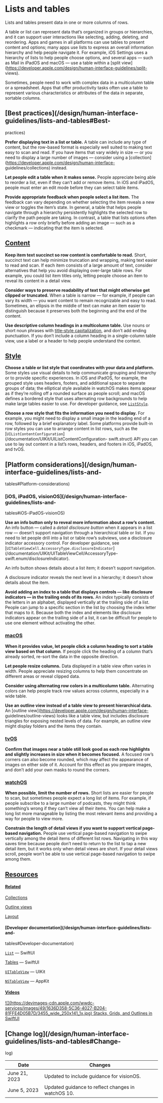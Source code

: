 # Lists and tables

Lists and tables present data in one or more columns of rows.

A table or list can represent data that’s organized in groups or hierarchies,
and it can support user interactions like selecting, adding, deleting, and
reordering. Apps and games in all platforms can use tables to present content
and options; many apps use lists to express an overall information hierarchy
and help people navigate it. For example, iOS Settings uses a hierarchy of
lists to help people choose options, and several apps — such as Mail in iPadOS
and macOS — use a table within a [split
view](https://developer.apple.com/design/human-interface-guidelines/split-
views).

Sometimes, people need to work with complex data in a multicolumn table or a
spreadsheet. Apps that offer productivity tasks often use a table to represent
various characteristics or attributes of the data in separate, sortable
columns.

## [Best practices](/design/human-interface-guidelines/lists-and-tables#Best-
practices)

**Prefer displaying text in a list or table.** A table can include any type of
content, but the row-based format is especially well suited to making text
easy to scan and read. If you have items that vary widely in size — or you
need to display a large number of images — consider using a
[collection](https://developer.apple.com/design/human-interface-
guidelines/collections) instead.

**Let people edit a table when it makes sense.** People appreciate being able
to reorder a list, even if they can’t add or remove items. In iOS and iPadOS,
people must enter an edit mode before they can select table items.

**Provide appropriate feedback when people select a list item.** The feedback
can vary depending on whether selecting the item reveals a new view or toggles
the item’s state. In general, a table that helps people navigate through a
hierarchy persistently highlights the selected row to clarify the path people
are taking. In contrast, a table that lists options often highlights a row
only briefly before adding an image — such as a checkmark — indicating that
the item is selected.

## [Content](/design/human-interface-guidelines/lists-and-tables#Content)

**Keep item text succinct so row content is comfortable to read.** Short,
succinct text can help minimize truncation and wrapping, making text easier to
read and scan. If each item consists of a large amount of text, consider
alternatives that help you avoid displaying over-large table rows. For
example, you could list item titles only, letting people choose an item to
reveal its content in a detail view.

**Consider ways to preserve readability of text that might otherwise get
clipped or truncated.** When a table is narrow — for example, if people can
vary its width — you want content to remain recognizable and easy to read.
Sometimes, an ellipsis in the middle of text can make an item easier to
distinguish because it preserves both the beginning and the end of the
content.

**Use descriptive column headings in a multicolumn table.** Use nouns or short
noun phrases with [title-style
capitalization](https://support.apple.com/guide/applestyleguide/c-apsgb744e4a3/web#apdca93e113f1d64),
and don’t add ending punctuation. If you don’t include a column heading in a
single-column table view, use a label or a header to help people understand
the context.

## [Style](/design/human-interface-guidelines/lists-and-tables#Style)

**Choose a table or list style that coordinates with your data and platform.**
Some styles use visual details to help communicate grouping and hierarchy or
to provide specific experiences. In iOS and iPadOS, for example, the grouped
style uses headers, footers, and additional space to separate groups of data;
the elliptical style available in watchOS makes items appear as if they’re
rolling off a rounded surface as people scroll; and macOS defines a bordered
style that uses alternating row backgrounds to help make large tables easier
to use. For developer guidance, see
[`ListStyle`](/documentation/SwiftUI/ListStyle).

**Choose a row style that fits the information you need to display.** For
example, you might need to display a small image in the leading end of a row,
followed by a brief explanatory label. Some platforms provide built-in row
styles you can use to arrange content in list rows, such as the
[`UIListContentConfiguration`](/documentation/UIKit/UIListContentConfiguration-
swift.struct) API you can use to lay out content in a list’s rows, headers,
and footers in iOS, iPadOS, and tvOS.

## [Platform considerations](/design/human-interface-guidelines/lists-and-
tables#Platform-considerations)

### [iOS, iPadOS, visionOS](/design/human-interface-guidelines/lists-and-
tables#iOS-iPadOS-visionOS)

**Use an info button only to reveal more information about a row’s content.**
An info button — called a _detail disclosure button_ when it appears in a list
row — doesn’t support navigation through a hierarchical table or list. If you
need to let people drill into a list or table row’s subviews, use a disclosure
indicator accessory control. For developer guidance, see
[`UITableViewCell.AccessoryType.disclosureIndicator`](/documentation/UIKit/UITableViewCell/AccessoryType-
swift.enum/disclosureIndicator).

An info button shows details about a list item; it doesn’t support navigation.

A disclosure indicator reveals the next level in a hierarchy; it doesn’t show
details about the item.

**Avoid adding an index to a table that displays controls — like disclosure
indicators — in the trailing ends of its rows.** An _index_ typically consists
of the letters in an alphabet, displayed vertically at the trailing side of a
list. People can jump to a specific section in the list by choosing the index
letter that maps to it. Because both the index and elements like disclosure
indicators appear on the trailing side of a list, it can be difficult for
people to use one element without activating the other.

### [macOS](/design/human-interface-guidelines/lists-and-tables#macOS)

**When it provides value, let people click a column heading to sort a table
view based on that column**. If people click the heading of a column that’s
already sorted, re-sort the data in the opposite direction.

**Let people resize columns.** Data displayed in a table view often varies in
width. People appreciate resizing columns to help them concentrate on
different areas or reveal clipped data.

**Consider using alternating row colors in a multicolumn table.** Alternating
colors can help people track row values across columns, especially in a wide
table.

**Use an outline view instead of a table view to present hierarchical data.**
An [outline view](https://developer.apple.com/design/human-interface-
guidelines/outline-views) looks like a table view, but includes disclosure
triangles for exposing nested levels of data. For example, an outline view
might display folders and the items they contain.

### [tvOS](/design/human-interface-guidelines/lists-and-tables#tvOS)

**Confirm that images near a table still look good as each row highlights and
slightly increases in size when it becomes focused.** A focused row’s corners
can also become rounded, which may affect the appearance of images on either
side of it. Account for this effect as you prepare images, and don’t add your
own masks to round the corners.

### [watchOS](/design/human-interface-guidelines/lists-and-tables#watchOS)

**When possible, limit the number of rows.** Short lists are easier for people
to scan, but sometimes people expect a long list of items. For example, if
people subscribe to a large number of podcasts, they might think something’s
wrong if they can’t view all their items. You can help make a long list more
manageable by listing the most relevant items and providing a way for people
to view more.

**Constrain the length of detail views if you want to support vertical page-
based navigation.** People use vertical page-based navigation to swipe
vertically among the detail items of different list rows. Navigating in this
way saves time because people don’t need to return to the list to tap a new
detail item, but it works only when detail views are short. If your detail
views scroll, people won’t be able to use vertical page-based navigation to
swipe among them.

## [Resources](/design/human-interface-guidelines/lists-and-tables#Resources)

#### [Related](/design/human-interface-guidelines/lists-and-tables#Related)

[Collections](/design/human-interface-guidelines/collections)

[Outline views](/design/human-interface-guidelines/outline-views)

[Layout](/design/human-interface-guidelines/layout)

#### [Developer documentation](/design/human-interface-guidelines/lists-and-
tables#Developer-documentation)

[`List`](/documentation/SwiftUI/List) — SwiftUI

[Tables](/documentation/SwiftUI/Tables) — SwiftUI

[`UITableView`](/documentation/UIKit/UITableView) — UIKit

[`NSTableView`](/documentation/AppKit/NSTableView) — AppKit

#### [Videos](/design/human-interface-guidelines/lists-and-tables#Videos)

[![](https://devimages-cdn.apple.com/wwdc-
services/images/49/1636D358-5C36-4027-B204-81FFE4D05B7D/3455_wide_250x141_1x.jpg)
Stacks, Grids, and Outlines in SwiftUI
](https://developer.apple.com/videos/play/wwdc2020/10031)

## [Change log](/design/human-interface-guidelines/lists-and-tables#Change-
log)

Date| Changes  
---|---  
June 21, 2023| Updated to include guidance for visionOS.  
June 5, 2023| Updated guidance to reflect changes in watchOS 10.

